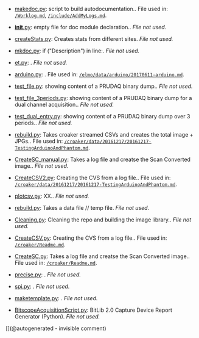 * [makedoc.py](/makedoc.py): script to build autodocumentation.. File used in: [`/Worklog.md`](/Worklog.md), [`/include/AddMyLogs.md`](/include/AddMyLogs.md).

* [__init__.py](/doc/__init__.py): empty file for doc module declaration.. _File not used._

* [createStats.py](/doc/createStats.py): Creates stats from different sites. _File not used._

* [mkdoc.py](/doc/mkdoc.py): if ("Description") in line:. _File not used._

* [et.py](/doc/et.py): . _File not used._

* [arduino.py](/elmo/data/arduino.py): . File used in: [`/elmo/data/arduino/20170611-arduino.md`](/elmo/data/arduino/20170611-arduino.md).

* [test_file.py](/retired/toadkiller/software/test_file.py): showing content of a PRUDAQ binary dump.. _File not used._

* [test_file_3periods.py](/retired/toadkiller/software/test_file_3periods.py): showing content of a PRUDAQ binary dump for a dual channel acquisition.. _File not used._

* [test_dual_entry.py](/retired/toadkiller/data/test_enveloppe/test_dual_entry.py): showing content of a PRUDAQ binary dump over 3 periods.. _File not used._

* [rebuild.py](/croaker/data/20161217/raw_data/rebuild.py): Takes croaker streamed CSVs and creates the total image + JPGs.. File used in: [`/croaker/data/20161217/20161217-TestingArduinoAndPhantom.md`](/croaker/data/20161217/20161217-TestingArduinoAndPhantom.md).

* [CreateSC_manual.py](/croaker/data/manual/CreateSC_manual.py): Takes a log file and creatse the Scan Converted image.. _File not used._

* [CreateCSV2.py](/croaker/data/manual/CreateCSV2.py): Creating the CVS from a log file.. File used in: [`/croaker/data/20161217/20161217-TestingArduinoAndPhantom.md`](/croaker/data/20161217/20161217-TestingArduinoAndPhantom.md).

* [plotcsv.py](/croaker/data/manual/plotcsv.py): XX.. _File not used._

* [rebuild.py](/croaker/data/manual/rebuild.py): Takes a data file // temp file. _File not used._

* [Cleaning.py](/croaker/data/examples/Cleaning.py): Cleaning the repo and building the image library.. _File not used._

* [CreateCSV.py](/croaker/data/examples/CreateCSV.py): Creating the CVS from a log file.. File used in: [`/croaker/Readme.md`](/croaker/Readme.md).

* [CreateSC.py](/croaker/data/examples/CreateSC.py): Takes a log file and creatse the Scan Converted image.. File used in: [`/croaker/Readme.md`](/croaker/Readme.md).

* [precise.py](/include/community/Marc/precise.py): . _File not used._

* [spi.py](/include/community/Marc/spi.py): . _File not used._

* [maketemplate.py](/include/JOH/blocks/maketemplate.py): . _File not used._

* [BitscopeAcquisitionScript.py](/retroATL3/software/BitscopeAcquisitionScript.py): BitLib 2.0 Capture Device Report Generator (Python). _File not used._



[](@autogenerated - invisible comment)